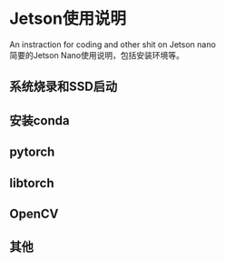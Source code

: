 # Jetson使用说明  

An instraction for coding and other shit on Jetson nano  
简要的Jetson Nano使用说明，包括安装环境等。

## 系统烧录和SSD启动


## 安装conda

## pytorch

## libtorch

## OpenCV

## 其他
